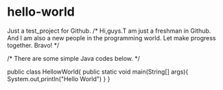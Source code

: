 # hello-world
Just a test_project for Github.
/*
Hi,guys.T am just a freshman in Github.
And I am also a new people in the programming world.
Let make progress together.
Bravo!
*/

/*
There are some simple Java codes below.
*/

public class HellowWorld{
  public static void main(String[] args){
    System.out,println("Hello World")
    }
}
